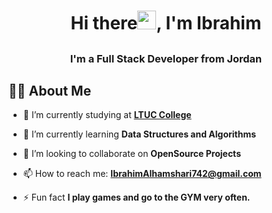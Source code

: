 # <h1 align="center">Hi there<img src="https://raw.githubusercontent.com/MartinHeinz/MartinHeinz/master/wave.gif" width="30px">, I'm Ibrahim</h1>
## <h3 align="center">I'm a Full Stack Developer from Jordan</h3>


## 🙋‍♂️ About Me

- 🔭 I’m currently studying at **[LTUC College](https://asac.ltuc.com/)**

- 🌱 I’m currently learning **Data Structures and Algorithms**

- 👯 I’m looking to collaborate on **OpenSource Projects**

<!-- - 🤔 I’m looking for help with ...

- 💬 Ask me about ... -->

- 📫 How to reach me: **IbrahimAlhamshari742@gmail.com**

<!-- - 😄 Pronouns: ...
 -->
- ⚡ Fun fact **I play games and go to the GYM very often.**

